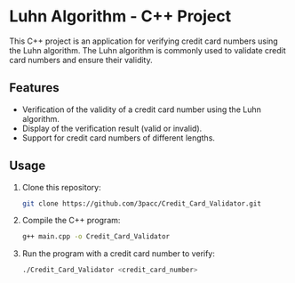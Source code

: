 # Luhn Algorithm - C++ Project

This C++ project is an application for verifying credit card numbers using the Luhn algorithm. The Luhn algorithm is commonly used to validate credit card numbers and ensure their validity.

## Features

- Verification of the validity of a credit card number using the Luhn algorithm.
- Display of the verification result (valid or invalid).
- Support for credit card numbers of different lengths.

## Usage

1. Clone this repository:
   ```bash
   git clone https://github.com/3pacc/Credit_Card_Validator.git

   
2. Compile the C++ program:

   ```bash
   g++ main.cpp -o Credit_Card_Validator


3. Run the program with a credit card number to verify:
    ```bash
    ./Credit_Card_Validator <credit_card_number>
